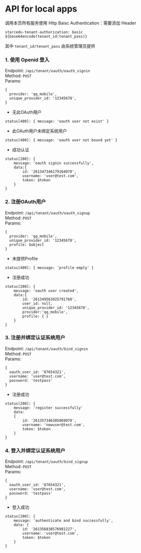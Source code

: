 # API for local apps

调用本页所有服务使用 Http Baisc Authentication：需要添加 Header

`starcedu-tenant-authorization: basic ${base64encode(tenant_id:tenant_pass)}`

其中 `tenant_id/tenant_pass` 由系统管理员提供

### 1. 使用 Openid 登入

Endpoint: `/api/tenant/oauth/oauth_signin`  
Method: `POST`  
Params: 
```
{
  provider: 'qq_mobile',
  unique_provider_id: '12345678',
}  
```
* 无此OAuth用户
```
status[400]: { message: 'oauth user not exist' }
```
* 此OAuth用户未绑定系统用户
```
status[400]: { message: 'oauth user not bound yet' }
```
* 成功认证
```
status[200]: { 
    message: 'oauth signin successfully',
    data:{ 
        id: '261347346179164070',
        username: 'user@test.com',
        token: $token 
    } 
}
```

### 2. 注册OAuth用户


Endpoint: `/api/tenant/oauth/oauth_signup`  
Method: `POST`  
Params: 
```
{
  provider: 'qq_mobile',
  unique_provider_id: '12345678',
  profile: $object
}  
```
* 未提供Profile
```
status[400]: { message: 'profile empty' }
```
* 注册成功
```
status[200]: { 
    message: 'oauth user created',
    data:{ 
        id: '261349563925791760',
        user_id: null,
        unique_provider_id: '12345678',
        provider:'qq_mobile',
        profile: { } 
    } 
}
```

### 3. 注册并绑定认证系统用户

Endpoint: `/api/tenant/oauth/bind_signin`  
Method: `POST`  
Params: 
```
{
  oauth_user_id: '87654321',
  username: 'user@test.com',
  password: 'testpass'
} 
``` 
* 注册成功
```
status[200]: { 
    message: 'register successfully'
    data:
    { 
        id: '261357346305869078',
        username: 'newuser@test.com',
        token: $token 
    }
}
```

### 4. 登入并绑定认证系统用户

Endpoint: `/api/tenant/oauth/bind_signup`  
Method: `POST`  
Params:
```
{
  oauth_user_id: '87654321',
  username: 'user@test.com',
  password: 'testpass'
} 
``` 
* 登入成功
```
status[200]: { 
    message: 'authenticate and bind successfully',
    data: { 
        id: '261356838576981227',
        username: 'user@test.com',
        token: $token 
    } 
}
```